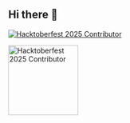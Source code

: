 ## Hi there 👋

[![Hacktoberfest 2025 Contributor](https://badges.layer5.io/assets/badges/hacktoberfest-contributor-2025/hacktoberfest25-badge.png)](https://cloud.layer5.io/user/2fd9ee11-68ba-4d8d-9242-db2c03c751d4?tab=badges&badge=hacktoberfest25)

<p align="left">
  <a href="https://cloud.layer5.io/user/2fd9ee11-68ba-4d8d-9242-db2c03c751d4?tab=badges&badge=hacktoberfest25">
    <img src="https://badges.layer5.io/assets/badges/hacktoberfest-contributor-2025/hacktoberfest25-badge.png" alt="Hacktoberfest 2025 Contributor" width="140">
  </a>
</p>
<!--
**kirti763/kirti763** is a ✨ _special_ ✨ repository because its `README.md` (this file) appears on your GitHub profile.

Here are some ideas to get you started:

- 🔭 I’m currently working on ...
- 🌱 I’m currently learning ...
- 👯 I’m looking to collaborate on ...
- 🤔 I’m looking for help with ...
- 💬 Ask me about ...
- 📫 How to reach me: ...
- 😄 Pronouns: ...
- ⚡ Fun fact: ...
-->
